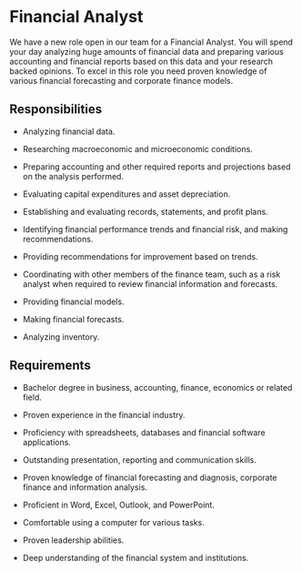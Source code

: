 # Financial Analyst

We have a new role open in our team for a Financial Analyst. You will spend your day analyzing huge amounts of financial data and preparing various accounting and financial reports based on this data and your research backed opinions. To excel in this role you need proven knowledge of various financial forecasting and corporate finance models.

## Responsibilities

* Analyzing financial data.

* Researching macroeconomic and microeconomic conditions.

* Preparing accounting and other required reports and projections based on the analysis performed.

* Evaluating capital expenditures and asset depreciation.

* Establishing and evaluating records, statements, and profit plans.

* Identifying financial performance trends and financial risk, and making recommendations.

* Providing recommendations for improvement based on trends.

* Coordinating with other members of the finance team, such as a risk analyst when required to review financial information and forecasts.

* Providing financial models.

* Making financial forecasts.

* Analyzing inventory.

## Requirements

* Bachelor degree in business, accounting, finance, economics or related field.

* Proven experience in the financial industry.

* Proficiency with spreadsheets, databases and financial software applications.

* Outstanding presentation, reporting and communication skills.

* Proven knowledge of financial forecasting and diagnosis, corporate finance and information analysis.

* Proficient in Word, Excel, Outlook, and PowerPoint.

* Comfortable using a computer for various tasks.

* Proven leadership abilities.

* Deep understanding of the financial system and institutions.

